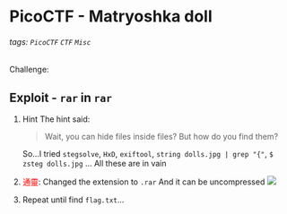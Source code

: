 # PicoCTF - Matryoshka doll
###### tags: `PicoCTF` `CTF` `Misc`
Challenge: [](https://play.picoctf.org/practice/challenge/129?category=4&page=1)

## Exploit - `rar` in `rar`
1. Hint
The hint said:
    > Wait, you can hide files inside files? But how do you find them?

    So...I tried `stegsolve`, `HxD`, `exiftool`, `string dolls.jpg | grep "{"`, `$ zsteg dolls.jpg` ... All these are in vain
2. <font color="FF0000">通靈</font>: Changed the extension to `.rar`
And it can be uncompressed
![](https://i.imgur.com/sNfhE2J.png)

3. Repeat until find `flag.txt`...